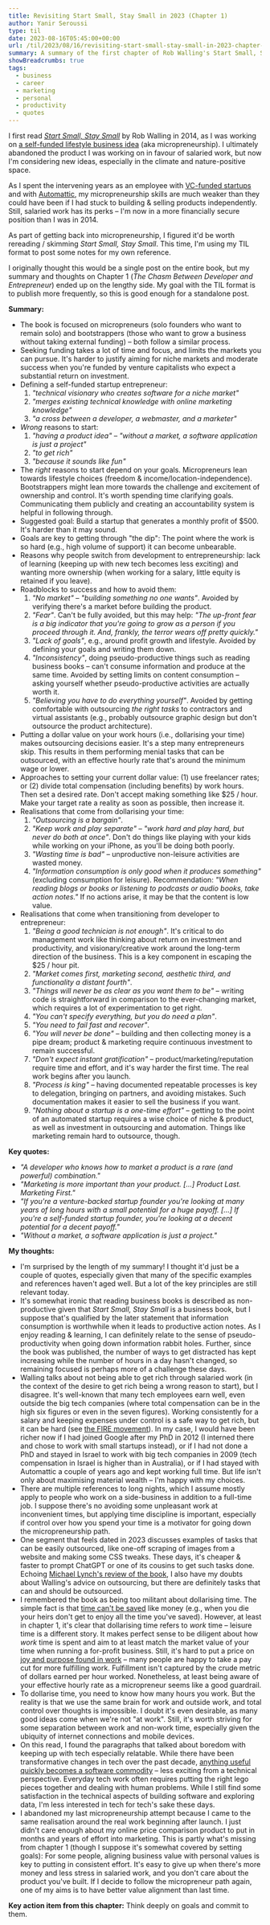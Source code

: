 ```yaml
---
title: Revisiting Start Small, Stay Small in 2023 (Chapter 1)
author: Yanir Seroussi
type: til
date: 2023-08-16T05:45:00+00:00
url: /til/2023/08/16/revisiting-start-small-stay-small-in-2023-chapter-1/
summary: A summary of the first chapter of Rob Walling's Start Small, Stay Small, along with my thoughts & reflections.
showBreadcrumbs: true
tags:
  - business
  - career
  - marketing
  - personal
  - productivity
  - quotes
---
```


I first read [_Start Small, Stay Small_](https://startsmall.com/) by Rob Walling in 2014, as I was working on [a self-funded lifestyle business idea](https://yanirseroussi.com/2015/03/22/the-long-road-to-a-lifestyle-business/) (aka micropreneurship). I ultimately abandoned the product I was working on in favour of salaried work, but now I'm considering new ideas, especially in the climate and nature-positive space.

As I spent the intervening years as an employee with [VC-funded startups](https://yanirseroussi.com/2022/06/06/the-mission-matters-moving-to-climate-tech-as-a-data-scientist/) and with [Automattic](https://yanirseroussi.com/2021/10/07/my-work-with-automattic/), my micropreneurship skills are much weaker than they could have been if I had stuck to building & selling products independently. Still, salaried work has its perks &ndash; I'm now in a more financially secure position than I was in 2014.

As part of getting back into micropreneurship, I figured it'd be worth rereading / skimming _Start Small, Stay Small_. This time, I'm using my TIL format to post some notes for my own reference.

I originally thought this would be a single post on the entire book, but my summary and thoughts on Chapter 1 (_The Chasm Between Developer and Entrepreneur_) ended up on the lengthy side. My goal with the TIL format is to publish more frequently, so this is good enough for a standalone post.

**Summary:**
 
* The book is focused on micropreneurs (solo founders who want to remain solo) and bootstrappers (those who want to grow a business without taking external funding) &ndash; both follow a similar process.
* Seeking funding takes a lot of time and focus, and limits the markets you can pursue. It's harder to justify aiming for niche markets and moderate success when you're funded by venture capitalists who expect a substantial return on investment.
* Defining a self-funded startup entrepreneur:
  1. _"technical visionary who creates software for a niche market"_
  2. _"merges existing technical knowledge with online marketing knowledge"_
  3. _"a cross between a developer, a webmaster, and a marketer"_
* _Wrong_ reasons to start:
  1. _"having a product idea"_ &ndash; _"without a market, a software application is just a project"_
  2. _"to get rich"_
  3. _"because it sounds like fun"_
* The _right_ reasons to start depend on your goals. Micropreneurs lean towards lifestyle choices (freedom & income/location-independence). Bootstrappers might lean more towards the challenge and excitement of ownership and control. It's worth spending time clarifying goals. Communicating them publicly and creating an accountability system is helpful in following through.
* Suggested goal: Build a startup that generates a monthly profit of $500. It's harder than it may sound.
* Goals are key to getting through "the dip": The point where the work is so hard (e.g., high volume of support) it can become unbearable.
* Reasons why people switch from development to entrepreneurship: lack of learning (keeping up with new tech becomes less exciting) and wanting more ownership (when working for a salary, little equity is retained if you leave).
* Roadblocks to success and how to avoid them:
  1. _"No market"_ &ndash; _"building something no one wants"_. Avoided by verifying there's a market before building the product.
  2. _"Fear"_. Can't be fully avoided, but this may help: _"The up-front fear is a big indicator that you're going to grow as a person if you proceed through it. And, frankly, the terror wears off pretty quickly."_
  3. _"Lack of goals"_, e.g., around profit growth and lifestyle. Avoided by defining your goals and writing them down.
  4. _"Inconsistency"_, doing pseudo-productive things such as reading business books &ndash; can't consume information and produce at the same time. Avoided by setting limits on content consumption &ndash; asking yourself whether pseudo-productive activities are actually worth it.
  5. _"Believing you have to do everything yourself"_. Avoided by getting comfortable with outsourcing _the right tasks_ to contractors and virtual assistants (e.g., probably outsource graphic design but don't outsource the product architecture).
* Putting a dollar value on your work hours (i.e., dollarising your time) makes outsourcing decisions easier. It's a step many entrepreneurs skip. This results in them performing menial tasks that can be outsourced, with an effective hourly rate that's around the minimum wage or lower.
* Approaches to setting your current dollar value: (1) use freelancer rates; or (2) divide total compensation (including benefits) by work hours. Then set a desired rate. Don't accept making something like $25 / hour. Make your target rate a reality as soon as possible, then increase it.
* Realisations that come from dollarising your time:
  1. _"Outsourcing is a bargain"_.
  2. _"Keep work and play separate"_ &ndash; _"work hard and play hard, but never do both at once"_. Don't do things like playing with your kids while working on your iPhone, as you'll be doing both poorly.
  3. _"Wasting time is bad"_ &ndash; unproductive non-leisure activities are wasted money.
  4. _"Information consumption is only good when it produces something"_ (excluding consumption for leisure). Recommendation: _"When reading blogs or books or listening to podcasts or audio books, take action notes."_ If no actions arise, it may be that the content is low value.
* Realisations that come when transitioning from developer to entrepreneur:
  1. _"Being a good technician is not enough"_. It's critical to do management work like thinking about return on investment and productivity, and visionary/creative work around the long-term direction of the business. This is a key component in escaping the $25 / hour pit.
  2. _"Market comes first, marketing second, aesthetic third, and functionality a distant fourth"_.
  3. _"Things will never be as clear as you want them to be"_ &ndash; writing code is straightforward in comparison to the ever-changing market, which requires a lot of experimentation to get right.
  4. _"You can't specify everything, but you do need a plan"_.
  5. _"You need to fail fast and recover"_.
  6. _"You will never be done"_ &ndash; building and then collecting money is a pipe dream; product & marketing require continuous investment to remain successful.
  7. _"Don't expect instant gratification"_ &ndash; product/marketing/reputation require time and effort, and it's way harder the first time. The real work begins after you launch.
  8. _"Process is king"_ &ndash; having documented repeatable processes is key to delegation, bringing on partners, and avoiding mistakes. Such documentation makes it easier to sell the business if you want.
  9. _"Nothing about a startup is a one-time effort"_ &ndash; getting to the point of an automated startup requires a wise choice of niche & product, as well as investment in outsourcing and automation. Things like marketing remain hard to outsource, though. 

**Key quotes:**

* _"A developer who knows how to market a product is a rare (and powerful) combination."_
* _"Marketing is more important than your product. [...] Product Last. Marketing First."_
* _"If you're a venture-backed startup founder you're looking at many years of long hours with a small potential for a huge payoff. [...] If you're a self-funded startup founder, you're looking at a decent potential for a decent payoff."_ 
* _"Without a market, a software application is just a project."_

**My thoughts:**

* I'm surprised by the length of my summary! I thought it'd just be a couple of quotes, especially given that many of the specific examples and references haven't aged well. But a lot of the key principles are still relevant today.
* It's somewhat ironic that reading business books is described as non-productive given that _Start Small, Stay Small_ is a business book, but I suppose that's qualified by the later statement that information consumption is worthwhile when it leads to productive action notes. As I enjoy reading & learning, I can definitely relate to the sense of pseudo-productivity when going down information rabbit holes. Further, since the book was published, the number of ways to get distracted has kept increasing while the number of hours in a day hasn't changed, so remaining focused is perhaps more of a challenge these days.
* Walling talks about not being able to get rich through salaried work (in the context of the desire to get rich being a wrong reason to start), but I disagree. It's well-known that many tech employees earn well, even outside the big tech companies (where total compensation can be in the high six figures or even in the seven figures). Working consistently for a salary and keeping expenses under control is a safe way to get rich, but it can be hard (see [the FIRE movement](https://en.wikipedia.org/wiki/FIRE_movement)). In my case, I would have been richer now if I had joined Google after my PhD in 2012 (I interned there and chose to work with small startups instead), or if I had not done a PhD and stayed in Israel to work with big tech companies in 2009 (tech compensation in Israel is higher than in Australia), or if I had stayed with Automattic a couple of years ago and kept working full time. But life isn't only about maximising material wealth &ndash; I'm happy with my choices.
* There are multiple references to long nights, which I assume mostly apply to people who work on a side-business in addition to a full-time job. I suppose there's no avoiding some unpleasant work at inconvenient times, but applying time discipline is important, especially if control over how you spend your time is a motivator for going down the micropreneurship path.
* One segment that feels dated in 2023 discusses examples of tasks that can be easily outsourced, like one-off scraping of images from a website and making some CSS tweaks. These days, it's cheaper & faster to prompt ChatGPT or one of its cousins to get such tasks done. Echoing [Michael Lynch's review of the book](https://mtlynch.io/book-reports/start-small-stay-small/), I also have my doubts about Walling's advice on outsourcing, but there are definitely tasks that can and should be outsourced.
* I remembered the book as being too militant about dollarising time. The simple fact is that [time can't be saved](https://yanirseroussi.com/til/2023/07/11/you-cant-save-time/) like money (e.g., when you die your heirs don't get to enjoy all the time you've saved). However, at least in chapter 1, it's clear that dollarising time refers to _work_ time &ndash; leisure time is a different story. It makes perfect sense to be diligent about how _work_ time is spent and aim to at least match the market value of your time when running a for-profit business. Still, it's hard to put a price on [joy and purpose found in work](https://longform.asmartbear.com/fulfillment/) &ndash; many people are happy to take a pay cut for more fulfilling work. Fulfillment isn't captured by the crude metric of dollars earned per hour worked. Nonetheless, at least being aware of your effective hourly rate as a micropreneur seems like a good guardrail.
* To dollarise time, you need to know how many hours you work. But the reality is that we use the same brain for work and outside work, and total control over thoughts is impossible. I doubt it's even desirable, as many good ideas come when we're not "at work". Still, it's worth striving for some separation between work and non-work time, especially given the ubiquity of internet connections and mobile devices. 
* On this read, I found the paragraphs that talked about boredom with keeping up with tech especially relatable. While there have been transformative changes in tech over the past decade, [anything useful quickly becomes a software commodity](https://yanirseroussi.com/2020/01/11/software-commodities-are-eating-interesting-data-science-work/) &ndash; less exciting from a technical perspective. Everyday tech work often requires putting the right lego pieces together and dealing with human problems. While I still find some satisfaction in the technical aspects of building software and exploring data, I'm less interested in tech for tech's sake these days.
* I abandoned my last micropreneurship attempt because I came to the same realisation around the real work beginning after launch. I just didn't care enough about my online price comparison product to put in months and years of effort into marketing. This is partly what's missing from chapter 1 (though I suppose it's somewhat covered by setting goals): For some people, aligning business value with personal values is key to putting in consistent effort. It's easy to give up when there's more money and less stress in salaried work, and you don't care about the product you've built. If I decide to follow the micropreneur path again, one of my aims is to have better value alignment than last time. 

**Key action item from this chapter:** Think deeply on goals and commit to them.
